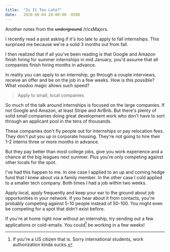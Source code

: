 ```yaml
---
title:  "Is It Too Late?"
date:   2020-06-04 20:00:00 -0500
---
```


Another notes from the ~~underground~~ /r/csMajors.

I recently read a post asking if it's too late to apply to fall
internships. This surprised me because we're a solid 3 months out from
fall.

I then realized that if all you've been reading is that Google and
Amazon finish hiring for summer internships in mid January, you'd
assume that all companies finish hiring months in advance.

In reality you can apply to an internship, go through a couple
interviews, receive an offer and be on the job in a few weeks. How is
this possible? What voodoo magic allows such speed?

> Apply to small, local companies

So much of the talk around internships is focused on the large
companies. If not Google and Amazon, at least Stripe and AirBnb. But
there's plenty of solid small companies doing great development work
who don't have to sort through an applicant pool in the tens of
thousands.

These companies don't fly people out for internships or pay relocation
fees. They don't put you up in corporate housing. They're not going to
hire their 1-2 interns three or more months in advance.

But they pay better than most college jobs, give you work experience
and a chance at the big leagues next summer. Plus you're only
competing against other locals for the spot.

I've had this happen to me. In one case I applied to an up and coming
hedge fund that I knew about via a family member. In the other case I
cold applied to a smaller tech company. Both times I had a job within
two weeks.

Apply local, apply frequently and keep your ear to the ground about
job opportunities in your network. If you hear about it from contacts,
you're probably competing against 5-10 people instead of 50-100. You
might even be competing for a spot that didn't exist before.

If you're at home right now without an internship, try sending out a
few applications or cold-emails. You could[^1] be working in a few weeks!
 
[^1]: If you're a US citizen that is. Sorry international students, work authorization kinda sucks.
